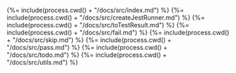 <!-- docks-start -->

{%= include(process.cwd() + "/docs/src/index.md") %}
{%= include(process.cwd() + "/docs/src/createJestRunner.md") %}
{%= include(process.cwd() + "/docs/src/toTestResult.md") %}
{%= include(process.cwd() + "/docs/src/fail.md") %}
{%= include(process.cwd() + "/docs/src/skip.md") %}
{%= include(process.cwd() + "/docs/src/pass.md") %}
{%= include(process.cwd() + "/docs/src/todo.md") %}
{%= include(process.cwd() + "/docs/src/utils.md") %}

<!-- docks-end -->
